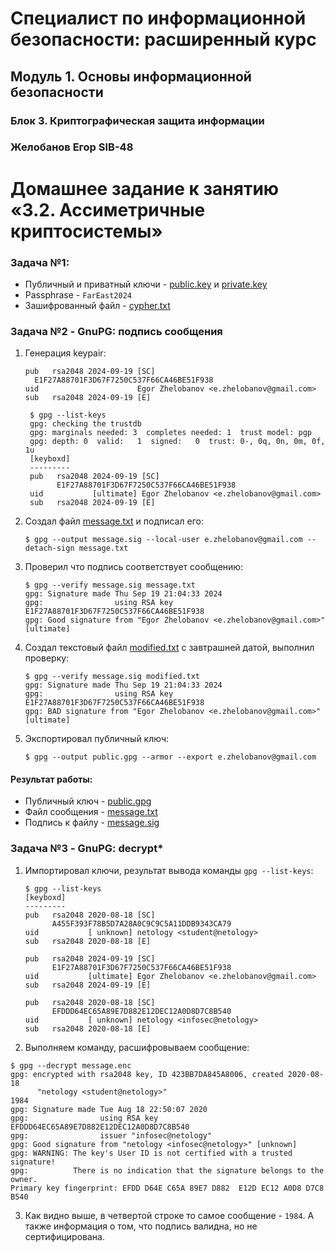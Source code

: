 # Специалист по информационной безопасности: расширенный курс
## Модуль 1. Основы информационной безопасности
### Блок 3. Криптографическая защита информации
### Желобанов Егор SIB-48

# Домашнее задание к занятию «3.2. Ассиметричные криптосистемы»

### Задача №1:
* Публичный и приватный ключи - [public.key](assets/task01/public.key) и [private.key](assets/task01/private.key)
* Passphrase - `FarEast2024`
* Зашифрованный файл - [cypher.txt](assets/task01/cypher.txt)

### Задача №2 - GnuPG: подпись сообщения

1. Генерация keypair:
    ```shell
   pub   rsa2048 2024-09-19 [SC]
      E1F27A88701F3D67F7250C537F66CA46BE51F938
    uid                      Egor Zhelobanov <e.zhelobanov@gmail.com>
    sub   rsa2048 2024-09-19 [E]
   ```
   ```shell
    $ gpg --list-keys
    gpg: checking the trustdb
    gpg: marginals needed: 3  completes needed: 1  trust model: pgp
    gpg: depth: 0  valid:   1  signed:   0  trust: 0-, 0q, 0n, 0m, 0f, 1u
    [keyboxd]
    ---------
    pub   rsa2048 2024-09-19 [SC]
          E1F27A88701F3D67F7250C537F66CA46BE51F938
    uid           [ultimate] Egor Zhelobanov <e.zhelobanov@gmail.com>
    sub   rsa2048 2024-09-19 [E]
    ```

2. Создал файл [message.txt](assets/task02/message.txt) и подписал его:
   ```shell
   $ gpg --output message.sig --local-user e.zhelobanov@gmail.com --detach-sign message.txt
   ```
   
3. Проверил что подпись соответствует сообщению:
   ```shell
   $ gpg --verify message.sig message.txt
   gpg: Signature made Thu Sep 19 21:04:33 2024
   gpg:                using RSA key E1F27A88701F3D67F7250C537F66CA46BE51F938
   gpg: Good signature from "Egor Zhelobanov <e.zhelobanov@gmail.com>" [ultimate]
   ```
   
4. Создал текстовый файл [modified.txt](assets/task02/modified.txt) с завтрашней датой, выполнил проверку:
   ```shell
   $ gpg --verify message.sig modified.txt
   gpg: Signature made Thu Sep 19 21:04:33 2024
   gpg:                using RSA key E1F27A88701F3D67F7250C537F66CA46BE51F938
   gpg: BAD signature from "Egor Zhelobanov <e.zhelobanov@gmail.com>" [ultimate]
   ```
   
5. Экспортировал публичный ключ:
   ```shell
   $ gpg --output public.gpg --armor --export e.zhelobanov@gmail.com
   ```
   
#### Результат работы:
* Публичный ключ - [public.gpg](assets/task02/public.gpg)
* Файл сообщения - [message.txt](assets/task02/message.txt)
* Подпись к файлу - [message.sig](assets/task02/message.sig)

### Задача №3 - GnuPG: decrypt*

1. Импортировал ключи, результат вывода команды `gpg --list-keys`:
   ```shell
   $ gpg --list-keys
   [keyboxd]
   ---------
   pub   rsa2048 2020-08-18 [SC]
         A455F393F78B5D7A28A0C9C9C5A11DDB9343CA79
   uid           [ unknown] netology <student@netology>
   sub   rsa2048 2020-08-18 [E]
   
   pub   rsa2048 2024-09-19 [SC]
         E1F27A88701F3D67F7250C537F66CA46BE51F938
   uid           [ultimate] Egor Zhelobanov <e.zhelobanov@gmail.com>
   sub   rsa2048 2024-09-19 [E]
   
   pub   rsa2048 2020-08-18 [SC]
         EFDDD64EC65A89E7D882E12DEC12A0D8D7C8B540
   uid           [ unknown] netology <infosec@netology>
   sub   rsa2048 2020-08-18 [E]
   ```
   
2. Выполняем команду, расшифровываем сообщение:
```shell
$ gpg --decrypt message.enc
gpg: encrypted with rsa2048 key, ID 423BB7DA845A8006, created 2020-08-18
      "netology <student@netology>"
1984
gpg: Signature made Tue Aug 18 22:50:07 2020
gpg:                using RSA key EFDDD64EC65A89E7D882E12DEC12A0D8D7C8B540
gpg:                issuer "infosec@netology"
gpg: Good signature from "netology <infosec@netology>" [unknown]
gpg: WARNING: The key's User ID is not certified with a trusted signature!
gpg:          There is no indication that the signature belongs to the owner.
Primary key fingerprint: EFDD D64E C65A 89E7 D882  E12D EC12 A0D8 D7C8 B540
```

3. Как видно выше, в четвертой строке то самое сообщение - `1984`. А также информация о том, что подпись валидна, но не сертифицирована.
